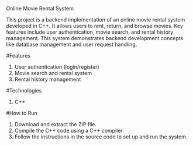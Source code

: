 Online Movie Rental System

This project is a backend implementation of an online movie rental system developed in C++. It allows users to rent, return, and browse movies. Key features include user authentication, movie search, and rental history management. This system demonstrates backend development concepts like database management and user request handling.

#Features
1. User authentication (login/register)
2. Movie search and rental system
3. Rental history management

#Technologies
1. C++

#How to Run
1. Download and extract the ZIP file.
2. Compile the C++ code using a C++ compiler.
3. Follow the instructions in the source code to set up and run the system.
